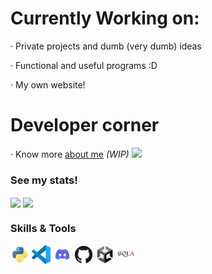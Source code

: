 <h1>Currently Working on:</h1>

· Private projects and dumb (very dumb) ideas

· Functional and useful programs :D

· My own website!

<h1>Developer corner</h1>

· Know more [about me] _(WIP)_ 
<img height="50" src="https://i.postimg.cc/TYT6TLPZ/xabiacatfix.png">


[about me]: https://xabia598.github.io

<h3>See my stats!</h3>

<a>
    <img align="center" src="https://github-readme-stats.vercel.app/api?username=Xabia598&show_icons=true&theme=tokyonight">
    <!--<img align="center" src="https://github-readme-stats.vercel.app/api/top-langs/?username=xabia598&layout=compact&theme=chartreuse-dark">-->
    <img align="center" src="https://github-readme-stats.vercel.app/api/top-langs?username=Xabia598&layout=compact&theme=tokyonight">
    </br>
    
</a>
<h3>Skills & Tools </h3>
<code><img height="30" src="https://github.com/devicons/devicon/blob/master/icons/python/python-original.svg"></code>
<code><img height="30" src="https://github.com/devicons/devicon/blob/master/icons/vscode/vscode-original.svg"></code>
<code><img height="30" src="https://raw.githubusercontent.com/github/explore/80688e429a7d4ef2fca1e82350fe8e3517d3494d/topics/discord/discord.png"></code>
<code><img height="30" src="https://github.com/devicons/devicon/blob/master/icons/github/github-original.svg"></code>
<code><img height="30" src="https://raw.githubusercontent.com/devicons/devicon/1119b9f84c0290e0f0b38982099a2bd027a48bf1/icons/unity/unity-original.svg"></code>
<code><img height="30" src="https://raw.githubusercontent.com/devicons/devicon/1119b9f84c0290e0f0b38982099a2bd027a48bf1/icons/sqlalchemy/sqlalchemy-original.svg"></code>


